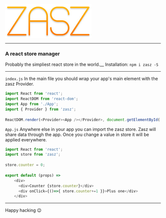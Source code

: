 ![Search](./zasz.jpg)
***
### A react store manager
Probably the simpliest react store in the world.__
Installation: `npm i zasz -S`
***

`index.js`
In the main file you should wrap your app's main element with the zasz Provider.
```javascript
import React from 'react';
import ReactDOM from 'react-dom';
import App from './App';
import { Provider } from 'zasz';

ReactDOM.render(<Provider><App /></Provider>, document.getElementById('root'));
```


`App.js`
Anywhere else in your app you can import the zasz store. Zasz will share data through the app. Once you change a value in store it will be applied everywhere.
```javascript
import React from 'react';
import store from 'zasz';

store.counter = 0;

export default (props) =>
    <div>
      <div>Counter {store.counter}</div>
      <div onClick={()=>{ store.counter+=1 }}>Plus one</div>
    </div>
```

***

Happy hacking 😉

